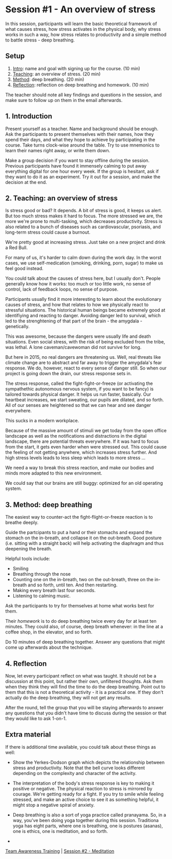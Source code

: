 # Session #1 - An overview of stress

In this session, participants will learn the basic theoretical framework of what causes stress, how stress activates in the physical body, why stress works in such a way, how stress relates to productivity and a simple method to battle stress - deep breathing.

## Setup
1. [Intro](#1-introduction): name and goal with signing up for the course. (10 min)
2. [Teaching](#2-teaching-an-overview-of-stress): an overview of stress. (20 min)
3. [Method](#3-method-deep-breathing): deep breathing. (20 min)
4. [Reflection](#4-reflection): reflection on deep breathing and homework. (10 min)

The teacher should note all key findings and questions in the session, and make sure to follow up on them in the email afterwards.

## 1. Introduction
Present yourself as a teacher. Name and background should be enough.
Ask the participants to present themselves with their names, how they spend their days, and what they hope to achieve by participating in the course. Take turns clock-wise around the table. 
Try to use mnemonics to learn their names right away, or write them down.

Make a group decision if you want to stay offline during the session. Previous participants have found it immensely calming to put away everything digital for one hour every week. If the group is hesitant, ask if they want to do it as an experiment. Try it out for a session, and make the decision at the end. 

## 2. Teaching: an overview of stress
Is stress good or bad? It depends. A bit of stress is good, it keeps us alert. But too much stress makes it hard to focus. The more stressed we are, the more we're prone to multi-tasking, which decreases productivity. Stress is also related to a bunch of diseases such as cardiovascular, psoriasis, and long-term stress could cause a burnout.

We're pretty good at increasing stress. Just take on a new project and drink a Red Bull.

For many of us, it's harder to calm down during the work day. In the worst cases, we use self-medication (smoking, drinking, porn, sugar) to make us feel good instead. 

You could talk about the causes of stress here, but I usually don't. People generally know how it works: too much or too little work, no sense of control, lack of feedback loops, no sense of purpose.

Participants usually find it more interesting to learn about the evolutionary causes of stress, and how that relates to how we physically react to stressful situations. The historical human beings became extremely good at identifiying and reacting to danger. Avoiding danger led to survival, which led to the strenghtening of that part of the brain - the amygdala - genetically.

This was awesome, because the dangers were usually life and death situations. Even social stress, with the risk of being excluded from the tribe, was lethal. A lone caveman/cavewoman did not survive for long.

But here in 2015, no real dangers are threatening us. Well, real threats like climate change are to abstract and far away to trigger the amygdala's fear response. We do, however, react to every sense of danger still. So when our project is going down the drain, our stress response sets in.

The stress response, called the fight-fight-or-freeze (or activating the sympathethic autonomous nervous system, if you want to be fancy) is tailored towards physical danger. It helps us run faster, basically. Our heartbeat increases, we start sweating, our pupils are dilated, and so forth. All of our senses are heightened so that we can hear and see danger everywhere.

This sucks in a modern workplace.

Because of the massive amount of stimuli we get today from the open office landscape as well as the notifications and distractions in the digital landscape, there are potential threats everywhere. If it was hard to focus from the start, it gets even harder when were stressed out. This could cause the feeling of not getting anywhere, which increases stress further. And high stress levels leads to less sleep which leads to more stress ...

We need a way to break this stress reaction, and make our bodies and minds more adapted to this new environment.

We could say that our brains are still buggy: optimized for an old operating system. 

## 3. Method: deep breathing
The easiest way to counter-act the fight-flight-or-freeze reaction is to breathe deeply.

Guide the partcipants to put a hand or their stomachs and expand the stomach on the in-breath, and collapse it on the out-breath. Good posture (i.e. sitting with a straight back) will help activating the diaphragm and thus deepening the breath.

Helpful tools include:
- Smiling
- Breathing through the nose
- Counting one on the in-breath, two on the out-breath, three on the in-breath and so forth, until ten. And then restarting.
- Making every breath last four seconds.
- Listening to calming music.

Ask the participants to try for themselves at home what works best for them.

Their *homework* is to do deep breathing twice every day for at least ten minutes. They could also, of course, deep breath whenever: in the line at a coffee shop, in the elevator, and so forth.

Do 10 minutes of deep breathing together. Answer any questions that might come up afterwards about the technique.

## 4. Reflection
Now, let every participant reflect on what was taught. It should not be a discussion at this point, but rather their own, unfiltered thoughts. Ask them when they think they will find the time to do the deep breathing. Point out to them that this is not a theoretical activity - it is a practical one. If they don't actually do the deep breathing, they will not get any results.

After the round, tell the group that you will be staying afterwards to answer any questions that you didn't have time to discuss during the session or that they would like to ask 1-on-1.

## Extra material
If there is additional time available, you could talk about these things as well:
- Show the Yerkes-Dodson graph which depicts the relationship between stress and productivity. Note that the bell curve looks different depending on the complexity and character of the activity.
- The interpretation of the body's stress response is key to making it positive or negative. The physical reaction to stress is mirrored by courage. We're getting ready for a fight. If you try to smile while feeling stressed, and make an active choice to see it as something helpful, it might stop a negative spiral of anxiety.
- Deep breathing is also a sort of yoga practice called pranayama. So, in a way, you've been doing yoga together during this session. Traditiona yoga has eight parts, where one is breathing, one is postures (asanas), one is ethics, one is meditation, and so forth.

-

[Team Awareness Training](../..) | [Session #2 - Meditation](session-02-meditation.md)

